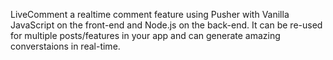 LiveComment a realtime comment feature using Pusher with Vanilla JavaScript on the front-end and Node.js on the back-end.
It can be re-used for multiple posts/features in your app and can generate amazing converstaions in real-time.

